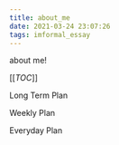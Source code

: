 ```yaml
---
title: about_me
date: 2021-03-24 23:07:26
tags: imformal_essay
---
```




about me!

[[_TOC_]]



<!--more-->



Long Term Plan

Weekly Plan

Everyday Plan